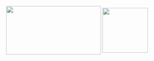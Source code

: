 <p align="center"><img align="center" src="https://github.com/PranavBawgikar/Zodinator/assets/102728016/3e01a5a4-7944-44b0-92d5-4aff8c17a16d" height="130" width="250">
<img align="center" src="https://github.com/PranavBawgikar/Zodinator/assets/102728016/f33f65e8-9003-4898-bbc8-62e9b5231ee4" height="120"></p>
